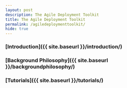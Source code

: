 ```yaml
---
layout: post
description: The Agile Deployment Toolkit
title: The Agile Deployment Toolkit
permalink: /agiledeploymenttoolkit/
hide: true
---
```


### [Introduction]({{ site.baseurl }}/introduction/)

### [Background Philosophy]({{ site.baseurl }}/backgroundphilosophy/)

### [Tutorials]({{ site.baseurl }}/tutorials/)
